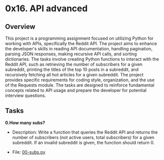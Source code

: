 # 0x16. API advanced


## Overview

This project is a programming assignment focused on utilizing Python for working with APIs, specifically the Reddit API. The project aims to enhance the developer's skills in reading API documentation, handling pagination, parsing JSON responses, making recursive API calls, and sorting dictionaries. The tasks involve creating Python functions to interact with the Reddit API, such as retrieving the number of subscribers for a given subreddit, printing the titles of the top 10 posts in a subreddit, and recursively fetching all hot articles for a given subreddit. The project provides specific requirements for coding style, organization, and the use of the Requests module. The tasks are designed to reinforce fundamental concepts related to API usage and prepare the developer for potential interview questions. 


## Tasks

<b>0.How many subs?</b>

- Description: Write a function that queries the Reddit API and returns the number of subscribers (not active users, total subscribers) for a given subreddit. If an invalid subreddit is given, the function should return 0.

- File: [00-subs.py](./0-subs.py)

